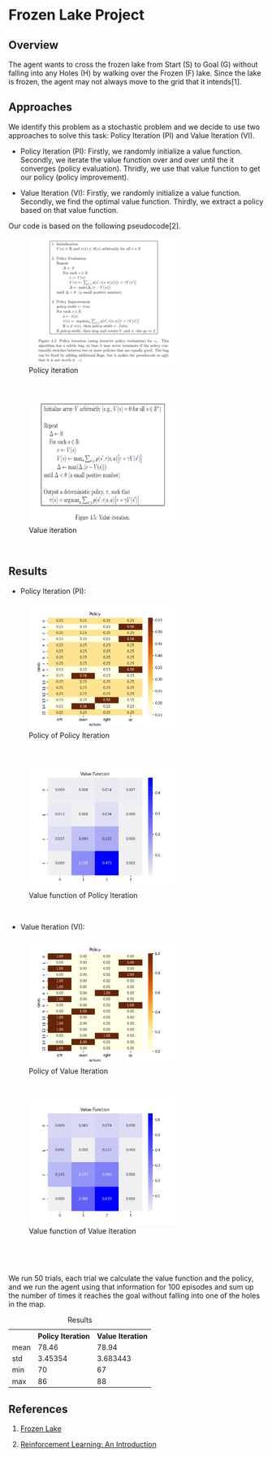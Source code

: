 # Frozen Lake Project

## Overview

The agent wants to cross the frozen lake from Start (S) to Goal (G) without falling into any Holes (H) by walking over the Frozen (F) lake. Since the lake is frozen, the agent may not always move to the grid that it intends[1].

## Approaches

We identify this problem as a stochastic problem and we decide to use two approaches to solve this task: Policy Iteration (PI) and Value Iteration (VI).

* Policy Iteration (PI): Firstly, we randomly initialize a value function. Secondly, we iterate the value function over and over until the it converges (policy evaluation). Thridly, we use that value function to get our policy (policy improvement). 

* Value Iteration (VI): Firstly, we randomly initialize a value function. Secondly, we find the optimal value function. Thirdly, we extract a policy based on that value function.

Our code is based on the following pseudocode[2].

<figure>
  <img src="https://github.com/neilchen1998/frozen-lake/blob/main/graphs/policy-iteration-pseudocode.png" alt="my alt text" width="300" height="250"/>
  <figcaption align="bottom">Policy iteration</figcaption>
</figure>

&nbsp;

<figure>
  <img src="https://github.com/neilchen1998/frozen-lake/blob/main/graphs/value-iteration-pseudocode.png" alt="my alt text" width="300" height="250"/>
  <figcaption align="bottom">Value iteration</figcaption>
</figure>

&nbsp;

## Results

* Policy Iteration (PI):

<figure>
  <img src="https://github.com/neilchen1998/frozen-lake/blob/main/graphs/policy-iteration-policy.png" alt="my alt text" width="300" height="250"/>
  <figcaption align="bottom">Policy of Policy Iteration</figcaption>
</figure>

&nbsp;

<figure>
  <img src="https://github.com/neilchen1998/frozen-lake/blob/main/graphs/policy-iteration-value-function.png" alt="my alt text" width="300" height="250"/>
  <figcaption align="bottom">Value function of Policy Iteration</figcaption>
</figure>

&nbsp;

* Value Iteration (VI):

<figure>
  <img src="https://github.com/neilchen1998/frozen-lake/blob/main/graphs/value-iteration-policy.png" alt="my alt text" width="300" height="250"/>
  <figcaption align="bottom">Policy of Value Iteration</figcaption>
</figure>

&nbsp;

<figure>
  <img src="https://github.com/neilchen1998/frozen-lake/blob/main/graphs/value-iteration-value-function.png" alt="my alt text" width="300" height="250"/>
  <figcaption align="bottom">Value function of Value Iteration</figcaption>
</figure>

&nbsp;

&nbsp;

We run 50 trials, each trial we calculate the value function and the policy, and we run the agent using that information for 100 episodes and sum up the number of times it reaches the goal without falling into one of the holes in the map.

<table>
<caption align="center">Results</caption>
<tr>
    <th></th>
    <th>Policy Iteration</th>
    <th>Value Iteration</th>
</tr>
<tr>
    <td>mean</td>
    <td>78.46</td>
    <td>78.94</td>
</tr>
<tr>
    <td>std</td>
    <td>3.45354</td>
    <td>3.683443</td>
</tr>
<tr>
    <td>min</td>
    <td>70</td>
    <td>67</td>
</tr>
<tr>
    <td>max</td>
    <td>86</td>
    <td>88</td>
</tr>
</table>

## References

1. [Frozen Lake](https://www.gymlibrary.dev/environments/toy_text/frozen_lake/)

2. [Reinforcement Learning: An Introduction](https://web.stanford.edu/class/psych209/Readings/SuttonBartoIPRLBook2ndEd.pdf)